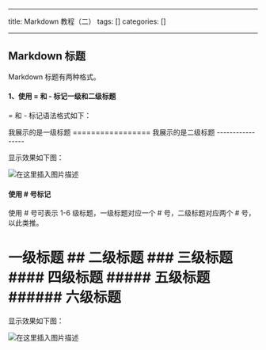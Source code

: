 
--- 
title:  Markdown 教程（二） 
tags: []
categories: [] 

---
## Markdown 标题

Markdown 标题有两种格式。

#### 1、使用 = 和 - 标记一级和二级标题

= 和 - 标记语法格式如下：

我展示的是一级标题 ================= 我展示的是二级标题 -----------------

显示效果如下图：

<img src="https://img-blog.csdnimg.cn/43ebda965e9149279b614a960965775c.png" alt="在这里插入图片描述">

#### 使用 # 号标记

使用 # 号可表示 1-6 级标题，一级标题对应一个 # 号，二级标题对应两个 # 号，以此类推。

# 一级标题 ## 二级标题 ### 三级标题 #### 四级标题 ##### 五级标题 ###### 六级标题

显示效果如下图：

<img src="https://img-blog.csdnimg.cn/d07b7ec602594104a123d41b0addf55a.png" alt="在这里插入图片描述">
